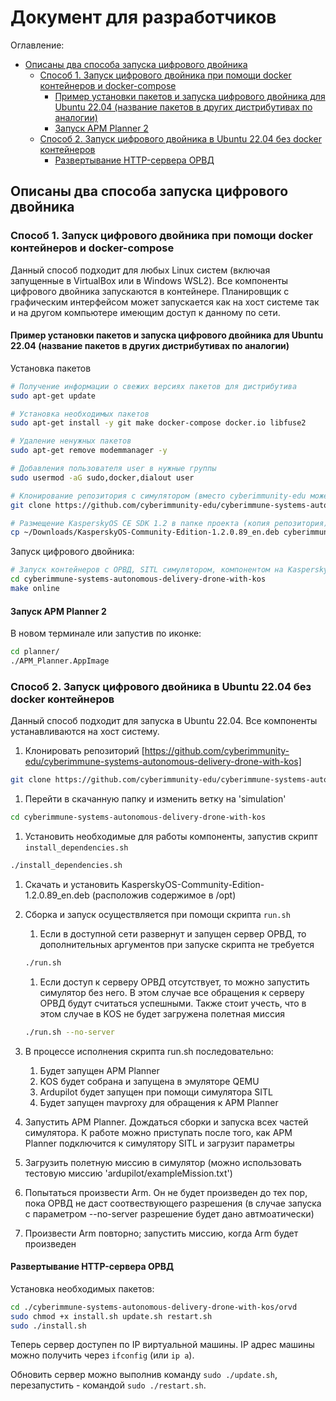 # Документ для разработчиков

Оглавление:

- [Описаны два способа запуска цифрового двойника](#описаны-два-способа-запуска-цифрового-двойника)
  - [Способ 1. Запуск цифрового двойника при помощи docker контейнеров и docker-compose](#способ-1-запуск-цифрового-двойника-при-помощи-docker-контейнеров-и-docker-compose)
    - [Пример установки пакетов и запуска цифрового двойника для Ubuntu 22.04 (название пакетов в других дистрибутивах по аналогии)](#пример-установки-пакетов-и-запуска-цифрового-двойника-для-ubuntu-2204-название-пакетов-в-других-дистрибутивах-по-аналогии)
    - [Запуск APM Planner 2](#запуск-apm-planner-2)
  - [Способ 2. Запуск цифрового двойника в Ubuntu 22.04 без docker контейнеров](#способ-2-запуск-цифрового-двойника-в-ubuntu-2204-без-docker-контейнеров)
    - [Развертывание HTTP-сервера ОРВД](#развертывание-http-сервера-орвд)

## Описаны два способа запуска цифрового двойника

### Способ 1. Запуск цифрового двойника при помощи docker контейнеров и docker-compose

Данный способ подходит для любых Linux систем (включая запущенные в VirtualBox или в Windows WSL2).
Все компоненты цифрового двойника запускаются в контейнере. Планировщик с графическим интерфейсом может запускается как на хост системе так и на другом компьютере имеющим доступ к данному по сети.

#### Пример установки пакетов и запуска цифрового двойника для Ubuntu 22.04 (название пакетов в других дистрибутивах по аналогии)

Установка пакетов

```bash
# Получение информации о свежих версиях пакетов для дистрибутива
sudo apt-get update

# Установка необходимых пакетов
sudo apt-get install -y git make docker-compose docker.io libfuse2

# Удаление ненужных пакетов
sudo apt-get remove modemmanager -y

# Добавления пользователя user в нужные группы
sudo usermod -aG sudo,docker,dialout user

# Клонирование репозитория с симулятором (вместо cyberimmunity-edu может быть ваш fork)
git clone https://github.com/cyberimmunity-edu/cyberimmune-systems-autonomous-delivery-drone-with-kos.git

# Размещение KasperskyOS CE SDK 1.2 в папке проекта (копия репозитория)
cp ~/Downloads/KasperskyOS-Community-Edition-1.2.0.89_en.deb cyberimmune-systems-autonomous-delivery-drone-with-kos/
```

Запуск цифрового двойника:

```bash
# Запуск контейнеров с ОРВД, SITL симулятором, компонентом на KasperskyOS, планировщиком MAVProxy 
cd cyberimmune-systems-autonomous-delivery-drone-with-kos
make online
```

#### Запуск APM Planner 2

В новом терминале или запустив по иконке:

```bash
cd planner/
./APM_Planner.AppImage 
```

### Способ 2. Запуск цифрового двойника в Ubuntu 22.04 без docker контейнеров

Данный способ подходит для запуска в Ubuntu 22.04. Все компоненты устанавливаются на хост систему.

1. Клонировать репозиторий [https://github.com/cyberimmunity-edu/cyberimmune-systems-autonomous-delivery-drone-with-kos]

```bash
git clone https://github.com/cyberimmunity-edu/cyberimmune-systems-autonomous-delivery-drone-with-kos.git
```

1. Перейти в скачанную папку и изменить ветку на 'simulation'

```bash
cd cyberimmune-systems-autonomous-delivery-drone-with-kos
```

1. Установить необходимые для работы компоненты, запустив скрипт `install_dependencies.sh`

```bash
./install_dependencies.sh
```

1. Скачать и установить KasperskyOS-Community-Edition-1.2.0.89_en.deb (расположив содержимое в /opt)

1. Сборка и запуск осуществляется при помощи скрипта `run.sh`
    1. Если в доступной сети развернут и запущен сервер ОРВД, то дополнительных аргументов при запуске скрипта не требуется

    ```bash
    ./run.sh
    ```

    1. Если доступ к серверу ОРВД отсутствует, то можно запустить симулятор без него. В этом случае все обращения к серверу ОРВД будут считаться успешными. Также стоит учесть, что в этом случае в KOS не будет загружена полетная миссия

    ```bash
    ./run.sh --no-server
    ```

1. В процессе исполнения скрипта run.sh последовательно:
    1. Будет запущен APM Planner
    1. KOS будет собрана и запущена в эмуляторе QEMU
    1. Ardupilot будет запущен при помощи симулятора SITL
    1. Будет запущен mavproxy для обращения к APM Planner

1. Запустить APM Planner. Дождаться сборки и запуска всех частей симулятора. К работе можно приступать после того, как APM Planner подключится к симулятору SITL и загрузит параметры
1. Загрузить полетную миссию в симулятор (можно использовать тестовую миссию 'ardupilot/exampleMission.txt')
1. Попытаться произвести Arm. Он не будет произведен до тех пор, пока ОРВД не даст соотвествующего разрешения (в случае запуска с параметром --no-server разрешение будет дано автмоатически)
1. Произвести Arm повторно; запустить миссию, когда Arm будет произведен

#### Развертывание HTTP-сервера ОРВД

Установка необходимых пакетов:

```bash
cd ./cyberimmune-systems-autonomous-delivery-drone-with-kos/orvd
sudo chmod +x install.sh update.sh restart.sh
sudo ./install.sh
```

Теперь сервер доступен по IP виртуальной машины. IP адрес машины можно получить через `ifconfig` (или `ip a`).

Обновить сервер можно выполнив команду `sudo ./update.sh`, перезапустить - командой `sudo ./restart.sh`.
